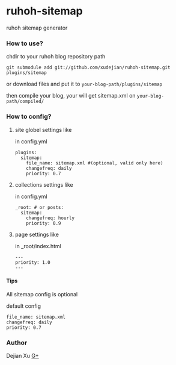 ruhoh-sitemap
=============

ruhoh sitemap generator

### How to use?

chdir to your ruhoh blog repository path

`git submodule add git://github.com/xudejian/ruhoh-sitemap.git plugins/sitemap`

or download files and put it to `your-blog-path/plugins/sitemap`

then compile your blog, your will get sitemap.xml on `your-blog-path/compiled/`

### How to config?

1. site globel settings like

    in config.yml

    ```
    plugins:
      sitemap:
        file_name: sitemap.xml #(optional, valid only here)
        changefreq: daily
        priority: 0.7
    ```

2. collections settings like

    in config.yml

    ```
    _root: # or posts:
      sitemap:
        changefreq: hourly
        priority: 0.9
    ```

3. page settings like

    in _root/index.html

    ```
    ---
    priority: 1.0
    ---
    ```

#### Tips

All sitemap config is optional

default config

```
file_name: sitemap.xml
changefreq: daily
priority: 0.7
```


### Author

Dejian Xu
[G+](https://plus.google.com/116305544434538996428?rel=author)

